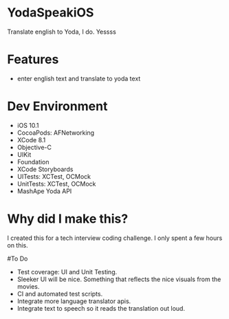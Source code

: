 # YodaSpeakiOS
Translate english to Yoda, I do. Yessss

# Features
- enter english text and translate to yoda text

# Dev Environment
- iOS 10.1
- CocoaPods: AFNetworking
- XCode 8.1
- Objective-C
- UIKit
- Foundation
- XCode Storyboards
- UITests: XCTest, OCMock
- UnitTests: XCTest, OCMock
- MashApe Yoda API

# Why did I make this?
I created this for a tech interview coding challenge. I only spent a few hours on this. 

#To Do
- Test coverage: UI and Unit Testing.
- Sleeker UI will be nice. Something that reflects the nice visuals from the movies.
- CI and automated test scripts.
- Integrate more language translator apis.
- Integrate text to speech so it reads the translation out loud.